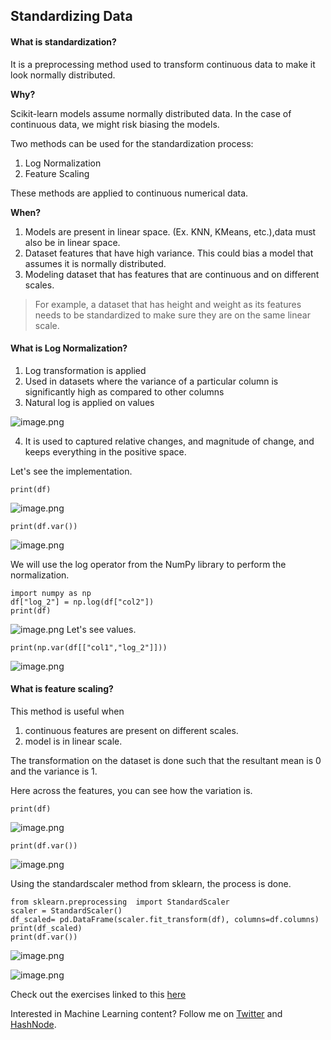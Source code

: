 ## Standardizing Data

 #### What is standardization?

It is a preprocessing method used to transform continuous data to make it look normally distributed. 

**Why?**

Scikit-learn models assume normally distributed data. In the case of continuous data, we might risk biasing the models.

Two methods can be used for the standardization process:
1. Log Normalization
2. Feature Scaling

These methods are applied to continuous numerical data.

**When?**

1. Models are present in linear space. (Ex. KNN, KMeans, etc.),data must also be in linear space.
2. Dataset features that have high variance. This could bias a model that assumes it is normally distributed. 
3. Modeling dataset that has features that are continuous and on different scales. 
> For example, a dataset that has height and weight as its features needs to be standardized to make sure they are on the same linear scale.

#### What is Log Normalization?

1. Log transformation is applied
2. Used in datasets where the variance of a particular column is significantly high as compared to other columns
3. Natural log is applied on values

![image.png](https://cdn.hashnode.com/res/hashnode/image/upload/v1642770484282/TTQ1ZEYkw.png)

4. It is used to captured relative changes, and magnitude of change, and keeps everything in the positive space.

Let's see the implementation.

``` 
print(df) 
```

![image.png](https://cdn.hashnode.com/res/hashnode/image/upload/v1642770726107/Y5bhqEDVp.png)

``` 
print(df.var())
```

![image.png](https://cdn.hashnode.com/res/hashnode/image/upload/v1642770738314/DqEMoYHbC.png)

We will use the log operator from the NumPy library to perform the normalization.

``` 
import numpy as np
df["log_2"] = np.log(df["col2"])
print(df)

```

![image.png](https://cdn.hashnode.com/res/hashnode/image/upload/v1642770768558/J8SBzLm-V.png)
Let's see values.

```
print(np.var(df[["col1","log_2"]]))

```

![image.png](https://cdn.hashnode.com/res/hashnode/image/upload/v1642770825749/mNxa5rRZU5.png)


#### What is feature scaling?

This method is useful when 
1. continuous features are present on different scales. 
2. model is in linear scale.

The transformation on the dataset is done such that the resultant mean is 0 and the variance is 1.

Here across the features, you can see how the variation is.

```
print(df)
```

![image.png](https://cdn.hashnode.com/res/hashnode/image/upload/v1642776382839/PIOIrDxDH.png)
```
print(df.var())
```
![image.png](https://cdn.hashnode.com/res/hashnode/image/upload/v1642776418943/lR2Su08Lj.png)

Using the standardscaler method from sklearn, the process is done.

```
from sklearn.preprocessing  import StandardScaler
scaler = StandardScaler()
df_scaled= pd.DataFrame(scaler.fit_transform(df), columns=df.columns)
print(df_scaled)
print(df.var())

```

![image.png](https://cdn.hashnode.com/res/hashnode/image/upload/v1642776443908/FBChoCtcn.png)

![image.png](https://cdn.hashnode.com/res/hashnode/image/upload/v1642776460766/Fm6fv4aib.png)

Check out the exercises linked to this [here](https://github.com/manavmodi22/Preprocessing-for-Machine-Learning-in-Python/blob/main/data_preprocessing_chapter2_exercise.ipynb)
  
Interested in Machine Learning content? Follow me on [Twitter](https://twitter.com/manavmtwt) and [HashNode](https://hashnode.com/@manavmodi0004).




